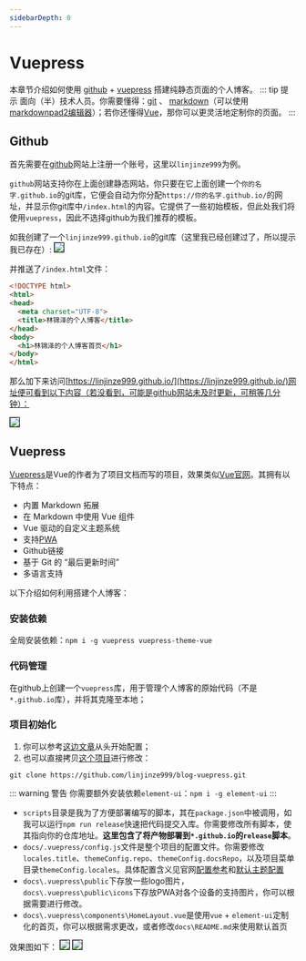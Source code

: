 ```yaml
---
sidebarDepth: 0
---
```

# Vuepress
本章节介绍如何使用 [github](https://github.com/) + [vuepress](https://vuepress.vuejs.org/zh/) 搭建纯静态页面的个人博客。
::: tip 提示
面向（半）技术人员。你需要懂得：[git](https://www.liaoxuefeng.com/wiki/0013739516305929606dd18361248578c67b8067c8c017b000) 、 [markdown](https://www.jianshu.com/p/191d1e21f7ed)（可以使用[markdownpad2编辑器](http://markdownpad.com/)）；若你还懂得[Vue](https://cn.vuejs.org/)，那你可以更灵活地定制你的页面。
:::

## Github
首先需要在[github](https://github.com/)网站上注册一个账号，这里以`linjinze999`为例。

`github`网站支持你在上面创建静态网站，你只要在它上面创建一个`你的名字.github.io`的git库，它便会自动为你分配`https://你的名字.github.io/`的网址，并显示你git库中`/index.html`的内容。它提供了一些初始模板，但此处我们将使用`vuepress`，因此不选择github为我们推荐的模板。

如我创建了一个`linjinze999.github.io`的git库（这里我已经创建过了，所以提示我已存在）:
<img src="/assets/img/learning/vue/vp_github_create.png" style="border: 1px solid #000;"/>

并推送了`/index.html`文件：
``` html
<!DOCTYPE html>
<html>
<head>
  <meta charset="UTF-8">
  <title>林锦泽的个人博客</title>
</head>
<body>
  <h1>林锦泽的个人博客首页</h1>
</body>
</html>
```
那么加下来访问[https://linjinze999.github.io/](https://linjinze999.github.io/)网址便可看到以下内容（若没看到，可能是github网站未及时更新，可稍等几分钟）：

<img src="/assets/img/learning/vue/vp_github_home.png" style="border: 1px solid #000;"/>

## Vuepress
[Vuepress](http://caibaojian.com/vuepress/)是Vue的作者为了项目文档而写的项目，效果类似[Vue官网](https://cn.vuejs.org/)。其拥有以下特点：
- 内置 Markdown 拓展
- 在 Markdown 中使用 Vue 组件
- Vue 驱动的自定义主题系统
- 支持[PWA](https://lavas.baidu.com/pwa)
- Github链接
- 基于 Git 的 “最后更新时间”
- 多语言支持

以下介绍如何利用搭建个人博客：
### 安装依赖
全局安装依赖：`npm i -g vuepress vuepress-theme-vue`

### 代码管理
在github上创建一个`vuepress`库，用于管理个人博客的原始代码（不是`*.github.io`库），并将其克隆至本地；

### 项目初始化
1. 你可以参考[这边文章](https://segmentfault.com/a/1190000015237352)从头开始配置；
2. 也可以直接拷贝[这个项目](https://github.com/linjinze999/blog-vuepress)进行修改：
```
git clone https://github.com/linjinze999/blog-vuepress.git
```
::: warning 警告
你需要额外安装依赖`element-ui`：`npm i -g element-ui`
:::
- `scripts`目录是我为了方便部署编写的脚本，其在`package.json`中被调用，如我可以运行`npm run release`快速把代码提交入库。你需要修改所有脚本，使其指向你的仓库地址。**这里包含了将产物部署到`*.github.io`的`release`脚本**。
- `docs/.vuepress/config.js`文件是整个项目的配置文件。你需要修改`locales.title`、`themeConfig.repo`、`themeConfig.docsRepo`，以及项目菜单目录`themeConfig.locales`。具体配置含义见官网[配置参考](http://caibaojian.com/vuepress/config/)和[默认主题配置](http://caibaojian.com/vuepress/default-theme-config/)
- `docs\.vuepress\public`下存放一些logo图片，`docs\.vuepress\public\icons`下存放PWA对各个设备的支持图片，你可以根据需要进行修改。
- `docs\.vuepress\components\HomeLayout.vue`是使用`vue` + `element-ui`定制化的首页，你可以根据需求更改，或者修改`docs\README.md`来使用默认首页

效果图如下：
<img src="/assets/img/learning/vue/vp_vuepress_demo1.png" style="border: 1px solid #000;"/>
<img src="/assets/img/learning/vue/vp_vuepress_demo2.png" style="border: 1px solid #000;"/>